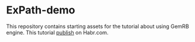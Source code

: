 # ExPath-demo

This repository contains starting assets for the tutorial about using GemRB engine. This tutorial [publish](https://habr.com/ru/articles/871420/) on Habr.com.
